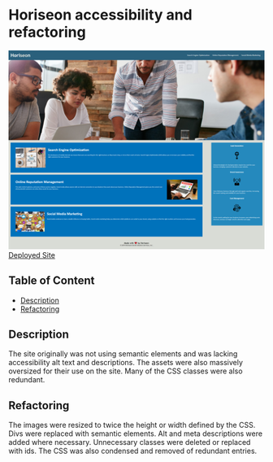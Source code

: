 # Horiseon accessibility and refactoring
![Homepage](./assets/images/horiseon.png)
[Deployed Site](https://dcrlsn.github.io/seo-refactor-project/)

## Table of Content

- [Description](#Description)
- [Refactoring](#Refactoring)


## Description
The site originally was not using semantic elements and was lacking accessibility alt text and descriptions. The assets were also massively oversized for their use on the site. Many of the CSS classes were also redundant.

## Refactoring
The images were resized to twice the height or width defined by the CSS. Divs were replaced with semantic elements. Alt and meta descriptions were added where necessary. Unnecessary classes were deleted or replaced with ids. The CSS was also condensed and removed of redundant entries.